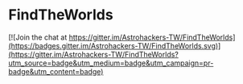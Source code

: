 # FindTheWorlds

[![Join the chat at https://gitter.im/Astrohackers-TW/FindTheWorlds](https://badges.gitter.im/Astrohackers-TW/FindTheWorlds.svg)](https://gitter.im/Astrohackers-TW/FindTheWorlds?utm_source=badge&utm_medium=badge&utm_campaign=pr-badge&utm_content=badge)